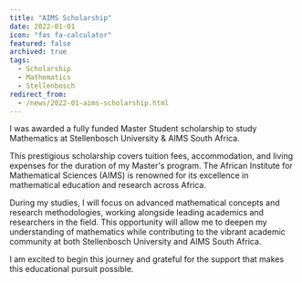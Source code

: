 ```yaml
---
title: "AIMS Scholarship"
date: 2022-01-01
icon: "fas fa-calculator"
featured: false
archived: true
tags:
  - Scholarship
  - Mathematics
  - Stellenbosch
redirect_from:
  - /news/2022-01-aims-scholarship.html
---
```


I was awarded a fully funded Master Student scholarship to study Mathematics at Stellenbosch University & AIMS South Africa.

This prestigious scholarship covers tuition fees, accommodation, and living expenses for the duration of my Master's program. The African Institute for Mathematical Sciences (AIMS) is renowned for its excellence in mathematical education and research across Africa.

During my studies, I will focus on advanced mathematical concepts and research methodologies, working alongside leading academics and researchers in the field. This opportunity will allow me to deepen my understanding of mathematics while contributing to the vibrant academic community at both Stellenbosch University and AIMS South Africa.

I am excited to begin this journey and grateful for the support that makes this educational pursuit possible.
